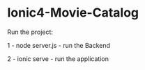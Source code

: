 # Ionic4-Movie-Catalog

Run the project:

1 - node server.js - run the Backend

2 - ionic serve - run the application
